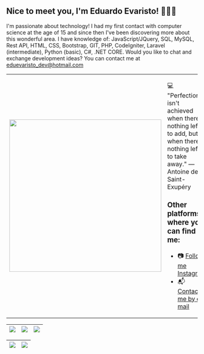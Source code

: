 ## Nice to meet you, I'm Eduardo Evaristo! 👨🏻‍💻


  
I'm passionate about technology! I had my first contact with computer science at the age of 15 and since then I've been discovering more about this wonderful area. I have knowledge of: JavaScript/JQuery, SQL, MySQL, Rest API, HTML, CSS, Bootstrap, GIT, PHP, CodeIgniter, Laravel (intermediate), Python (basic), C#, .NET CORE. Would you like to chat and exchange development ideas? You can contact me at eduevaristo_dev@hotmail.com


<table border="0" cellspacing="0" cellpadding="0">
  <tr>
    <td style="border: 0";>
      <img width="400" src="https://w0.peakpx.com/wallpaper/830/599/HD-wallpaper-world-at-night-2020-shellz-art-badass-black-blue-city-code-cool-cyber-cyberpunk-fiction-game-gamer-geek-glow-hack-hacker-headphones-lights-navy-neon-nerd-new-year-programmer-sci.jpg" />
    </td>
    <td style="border: 0";>
      <p>
        💻 "Perfection isn't achieved when there's nothing left to add, but when there's nothing left to take away." — Antoine de Saint-Exupéry
      </p>
      <h3>Other platforms where you can find me:</h3>
      <ul>
        <li>
          📷 <a href="https://www.instagram.com/eduardoe_dev/">Follow me Instagram</a>
        </li>
        <li>
          📬 <a href=mailto:eduevaristo_dev@hotmail.com>Contact me by e-mail</a>
        </li>
      </ul>
    </td>
  </tr>
</table>

| ![](http://github-profile-summary-cards.vercel.app/api/cards/stats?username=edueevaristo&theme=nord_dark) | ![](http://github-profile-summary-cards.vercel.app/api/cards/repos-per-language?username=edueevaristo&hide=Html&theme=nord_dark) | ![](http://github-profile-summary-cards.vercel.app/api/cards/most-commit-language?username=edueevaristo&theme=nord_dark) |
| :-: | :-: | :-: |

| ![](http://github-profile-summary-cards.vercel.app/api/cards/profile-details?username=edueevaristo&theme=nord_dark) | ![](https://github-readme-streak-stats.herokuapp.com/?user=edueevaristo&hide_border=true&date_format=M%20j%5B%2C%20Y%5D&background=2D3742&stroke=2D3742&ring=6bbbca&fire=6bbbca&currStreakNum=fff&sideNums=6bbbca&currStreakLabel=6bbbca&sideLabels=fff&dates=fff) |
| :-: | :-: |
